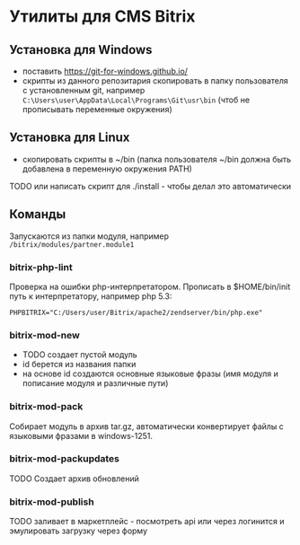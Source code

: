 
# Утилиты для CMS Bitrix

## Установка для Windows

- поставить https://git-for-windows.github.io/
- скрипты из данного репозитария скопировать в папку пользователя с установленным git, например `C:\Users\user\AppData\Local\Programs\Git\usr\bin` (чтоб не прописывать переменные окружения)

## Установка для Linux

- скопировать скрипты в ~/bin (папка пользователя ~/bin должна быть добавлена в переменную окружения PATH)

TODO или написать скрипт для ./install - чтобы делал это автоматически

## Команды

Запускаются из папки модуля, например `/bitrix/modules/partner.module1`

### bitrix-php-lint

Проверка на ошибки php-интерпретатором. Прописать в $HOME/bin/init путь к интерпретатору, например php 5.3:
```
PHPBITRIX="C:/Users/user/Bitrix/apache2/zendserver/bin/php.exe"
```

### bitrix-mod-new

- TODO создает пустой модуль
- id берется из названия папки
- на основе id создаются основные языковые фразы (имя модуля и пописание модуля и различные пути)

### bitrix-mod-pack

Собирает модуль в архив tar.gz, автоматически конвертирует файлы с языковыми фразами в windows-1251.

### bitrix-mod-packupdates

TODO Создает архив обновлений

### bitrix-mod-publish

TODO заливает в маркетплейс - посмотреть api или через логинится и эмулировать загрузку через форму
